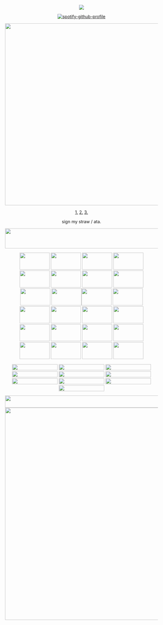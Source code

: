 <div align="center">

![](https://komarev.com/ghpvc/?username=augustineorlov&color=40254b&abbreviated=true&style=for-the-badge)
  
[![spotify-github-profile](https://spotify-github-profile.kittinanx.com/api/view?uid=z3r9frkfhicg6k9gpgdk726tg&cover_image=true&theme=novatorem&show_offline=false&background_color=121212&interchange=false&bar_color=53b14f&bar_color_cover=true)](https://github.com/kittinan/spotify-github-profile)

<img width="575" height="600" src="https://files.catbox.moe/yogm88.png">

[1.](https://augwin.straw.page/)  [2.](https://x.com/sulkchasing) [3.](https://pronouns.cc/@Bosko)

sign my straw / ata.
  <p align="center">
<img width="927" height="66" src="https://files.catbox.moe/jy44o3.jpeg">

<img width="99" height="56" src="https://files.catbox.moe/ywf54q.png"> <img width="99" height="56" src="https://files.catbox.moe/t88842.png"> <img width="99" height="56" src="https://files.catbox.moe/k2frcy.jpg"> <img width="99" height="56" src="https://adriansblinkiecollection.neocities.org/stamps/e81.png"> <img width="99" height="56" src="https://adriansblinkiecollection.neocities.org/stamps/d41.gif"> <img width="99" height="56" src="https://64.media.tumblr.com/d3e9da4bf128a30c83f73dceaabd54e6/3c74d06b377fdc9b-9b/s100x200/52a8c91de884d9195a9b3024f5c9ba0c5cd0f9b9.gifv"> <img width="99" height="56" src="https://adriansblinkiecollection.neocities.org/stamps/e72.gif"> <img width="99" height="56" src="https://64.media.tumblr.com/c065e352d7c8243e6eeb958b4aaf581f/0bd78036aee0e21f-3b/s250x400/18525e6e38d497aa4afcba34ab5743034e8e8772.pnj">
<img width="99" height="56" src="https://files.catbox.moe/ofl7j4.png"> <img width="99" height="56" src="https://files.catbox.moe/yycwql.png"><img width="99" height="56" src="https://files.catbox.moe/5epctj.png"> <img width="99" height="56" src="https://files.catbox.moe/s8s3jh.png"> <img width="99" height="56" src="https://adriansblinkiecollection.neocities.org/stamps/d53.png"> <img width="99" height="56" src="https://64.media.tumblr.com/43deb95ee0a117ae092ead74bab30178/2cd9aa4fd4a4f3ce-4e/s100x200/2c16ee7f89179e06861ca66379c9cfacce2d3285.pnj"> <img width="99" height="56" src="https://files.catbox.moe/bq9fdf.gif"> <img width="99" height="56" src="https://adriansblinkiecollection.neocities.org/stamps/a52.png"> <img width="99" height="56" src="https://64.media.tumblr.com/074fe9304d0d4eab667439d6a71c6626/ae12f59c5b81d0e4-d4/s100x200/4b1a1a58acc5624da5254ca890c8013f4456defe.pnj"> <img width="99" height="56" src="https://64.media.tumblr.com/da07e55f3480b43bb082c49f175698b2/1c3790c25c6b5393-df/s100x200/5d74b3bafbc7cc6a3d2c4c3a9b113be26c7a6358.pnj"> <img width="99" height="56" src="https://64.media.tumblr.com/1f2c5f2382fbe21ef7bf4d04a68250c2/8574ac30b86e31bd-f1/s100x200/67a1ed42f850493804976edc18324b5625701758.pnj"> <img width="99" height="56" src="https://64.media.tumblr.com/2fc10f04885fb5c75198554d7965f754/33482cf83af8f0c3-61/s100x200/b75c346ada5920a53967174d88194ea5ccfd425a.pnj"> <img width="99" height="56" src="https://64.media.tumblr.com/a0f771bacba0c84f88c6143049200114/e1bd423b1425f262-d9/s100x200/431e53bc662324aa15de0caf0bb2323c73f89b82.pnj"> <img width="99" height="56" src="https://64.media.tumblr.com/a8004500e4c2b15090014d036f86e2be/c167d9cc7e634732-42/s250x400/32b52d61843516569394ec84a79864ecaeca7e43.gifv"> <img width="99" height="56" src="https://64.media.tumblr.com/fe47a05eb46051ba8fa809e1446d4068/530740847f7bcfc8-24/s100x200/e9cf5ea762bf3a8ef70e8e3824b59d0aaaa3b294.gifv"> <img width="99" height="56" src="https://64.media.tumblr.com/dda7150b9f485c678e8f7fd435025db3/54c7ecb7b166b31a-5d/s100x200/41393785318a1c76a8742c2ced34468a31415e1e.gifv"> 

 <img width="150" height=" 20" src="https://adriansblinkiecollection.neocities.org/e65.gif"> <img width="150" height=" 20" src="https://adriansblinkiecollection.neocities.org/e48.gif"> <img width="150" height=" 20" src="https://adriansblinkiecollection.neocities.org/y45.gif"> <img width="150" height=" 20" src="https://64.media.tumblr.com/0ebba78e449e15cb7c3996e5b2707b68/b3ceca1915ddb67d-9d/s250x400/97c225a5ddd76cbabe860ba9ad71d44951806cf0.gifv"> <img width="150" height=" 20" src="https://adriansblinkiecollection.neocities.org/k17.gif"> <img width="150" height=" 20" src="https://64.media.tumblr.com/9164862d58b9c916659cb9f979dcc032/1c3790c25c6b5393-b3/s400x600/75f995e966b7da1f7bb147c6f4de9d19702a4dcb.gifv"> <img width="150" height=" 20" src="https://adriansblinkiecollection.neocities.org/43.gif"> <img width="150" height=" 20" src="https://adriansblinkiecollection.neocities.org/m8.gif"> <img width="150" height=" 20" src="https://adriansblinkiecollection.neocities.org/k13.gif"> <img width="150" height=" 20" src="https://adriansblinkiecollection.neocities.org/x9.gif">
 
 <img width="927" height="40" src="https://files.catbox.moe/9h6ok9.png">
  </div>
  
<div align="right"> 
  <img width="580" height="700" src="https://files.catbox.moe/jorg31.png">

